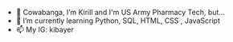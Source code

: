 - 👋 Cowabanga, I’m Kirill and I'm US Army Pharmacy Tech, but...
- 🌱 I’m currently learning Python, SQL, HTML, CSS , JavaScript
- 📫 My IG: kibayer
